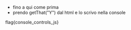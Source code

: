 - fino a qui come prima
- prendo getThat("Y") dal html e lo scrivo nella console

flag{console_controls_js}